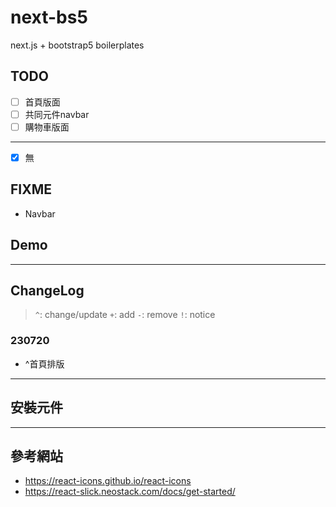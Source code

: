# next-bs5

next.js + bootstrap5 boilerplates

## TODO

- [ ] 首頁版面
- [ ] 共同元件navbar
- [ ] 購物車版面

---

- [X] 無

## FIXME

- Navbar

## Demo


---

## ChangeLog

> `^`: change/update `+`: add `-`: remove `!`: notice

### 230720

- ^首頁排版

---

## 安裝元件


---

## 參考網站

- https://react-icons.github.io/react-icons
- https://react-slick.neostack.com/docs/get-started/
